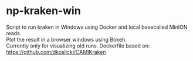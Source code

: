 # np-kraken-win
Script to run kraken in Windows using Docker and local basecalled MinION reads.  
Plot the result in a browser windows using Bokeh.  
Currently only for visualizing old runs.
Dockerfile based on: https://github.com/dkoslicki/CAMIKraken
